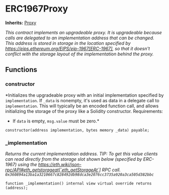# ERC1967Proxy
**Inherits:**
[Proxy](/lib/solady/ext/wake/weird/Upgradable.sol/contract.Proxy.md)

*This contract implements an upgradeable proxy. It is upgradeable because calls are delegated to an
implementation address that can be changed. This address is stored in storage in the location specified by
https://eips.ethereum.org/EIPS/eip-1967[ERC-1967], so that it doesn't conflict with the storage layout of the
implementation behind the proxy.*


## Functions
### constructor

*Initializes the upgradeable proxy with an initial implementation specified by `implementation`.
If `_data` is nonempty, it's used as data in a delegate call to `implementation`. This will typically be an
encoded function call, and allows initializing the storage of the proxy like a Solidity constructor.
Requirements:
- If `data` is empty, `msg.value` must be zero.*


```solidity
constructor(address implementation, bytes memory _data) payable;
```

### _implementation

*Returns the current implementation address.
TIP: To get this value clients can read directly from the storage slot shown below (specified by ERC-1967) using
the https://eth.wiki/json-rpc/API#eth_getstorageat[`eth_getStorageAt`] RPC call.
`0x360894a13ba1a3210667c828492db98dca3e2076cc3735a920a3ca505d382bbc`*


```solidity
function _implementation() internal view virtual override returns (address);
```

